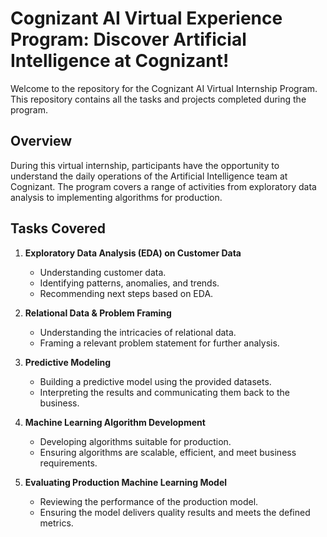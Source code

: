 # Cognizant AI Virtual Experience Program: Discover Artificial Intelligence at Cognizant!

Welcome to the repository for the Cognizant AI Virtual Internship Program. This repository contains all the tasks and projects completed during the program.

## Overview

During this virtual internship, participants have the opportunity to understand the daily operations of the Artificial Intelligence team at Cognizant. The program covers a range of activities from exploratory data analysis to implementing algorithms for production.

## Tasks Covered

1. **Exploratory Data Analysis (EDA) on Customer Data**
    - Understanding customer data.
    - Identifying patterns, anomalies, and trends.
    - Recommending next steps based on EDA.

2. **Relational Data & Problem Framing**
    - Understanding the intricacies of relational data.
    - Framing a relevant problem statement for further analysis.

3. **Predictive Modeling**
    - Building a predictive model using the provided datasets.
    - Interpreting the results and communicating them back to the business.

4. **Machine Learning Algorithm Development**
    - Developing algorithms suitable for production.
    - Ensuring algorithms are scalable, efficient, and meet business requirements.

5. **Evaluating Production Machine Learning Model**
    - Reviewing the performance of the production model.
    - Ensuring the model delivers quality results and meets the defined metrics.



